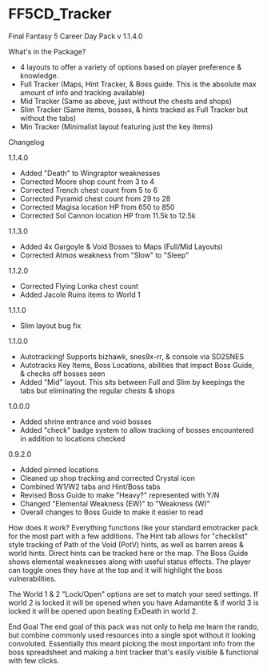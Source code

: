 # FF5CD_Tracker
Final Fantasy 5 Career Day Pack v 1.1.4.0

What's in the Package?
- 4 layouts to offer a variety of options based on player preference & knowledge.
- Full Tracker (Maps, Hint Tracker, & Boss guide. This is the absolute max amount of info and tracking available)
- Mid Tracker (Same as above, just without the chests and shops)
- Slim Tracker (Same items, bosses, & hints tracked as Full Tracker but without the tabs)
- Min Tracker (Minimalist layout featuring just the key items)

Changelog

1.1.4.0
- Added "Death" to Wingraptor weaknesses
- Corrected Moore shop count from 3 to 4
- Corrected Trench chest count from 5 to 6
- Corrected Pyramid chest count from 29 to 28
- Corrected Magisa location HP from 650 to 850
- Corrected Sol Cannon location HP from 11.5k to 12.5k

1.1.3.0
- Added 4x Gargoyle & Void Bosses to Maps (Full/Mid Layouts)
- Corrected Atmos weakness from "Slow" to "Sleep"

1.1.2.0
- Corrected Flying Lonka chest count
- Added Jacole Ruins items to World 1

1.1.1.0
- Slim layout bug fix

1.1.0.0
- Autotracking! Supports bizhawk, snes9x-rr, & console via SD2SNES
- Autotracks Key Items, Boss Locations, abilities that impact Boss Guide, & checks off bosses seen
- Added "Mid" layout. This sits between Full and Slim by keepings the tabs but eliminating the regular chests & shops

1.0.0.0
- Added shrine entrance and void bosses
- Added "check" badge system to allow tracking of bosses encountered in addition to locations checked

0.9.2.0
- Added pinned locations
- Cleaned up shop tracking and corrected Crystal icon
- Combined W1/W2 tabs and Hint/Boss tabs
- Revised Boss Guide to make "Heavy?" represented with Y/N
- Changed "Elemental Weakness (EW)" to "Weakness (W)"
- Overall changes to Boss Guide to make it easier to read

How does it work?
Everything functions like your standard emotracker pack for the most part with a few additions.
The Hint tab allows for "checklist" style tracking of Path of the Void (PotV) hints, as well as barren areas & world hints. Direct hints can be tracked here or the map.
The Boss Guide shows elemental weaknesses along with useful status effects. The player can toggle ones they have at the top and it will highlight the boss vulnerabilities.

The World 1 & 2 "Lock/Open" options are set to match your seed settings. If world 2 is locked it will be opened when you have Adamantite & if world 3 is locked it will be opened upon beating ExDeath in world 2.

End Goal
The end goal of this pack was not only to help me learn the rando, but combine commonly used resources into a single spot without it looking convoluted.
Essentially this meant picking the most important info from the boss spreadsheet and making a hint tracker that's easily visible & functional with few clicks.
